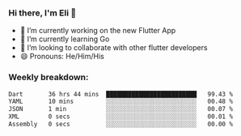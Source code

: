 ### Hi there, I'm Eli 👋
- 🔭 I’m currently working on the new Flutter App
- 🌱 I’m currently learning Go
- 🦄 I’m looking to collaborate with other flutter developers
- 😄 Pronouns: He/Him/His

### Weekly breakdown:
<!--START_SECTION:waka-->

```txt
Dart       36 hrs 44 mins  █████████████████████████   99.43 %
YAML       10 mins         ░░░░░░░░░░░░░░░░░░░░░░░░░   00.48 %
JSON       1 min           ░░░░░░░░░░░░░░░░░░░░░░░░░   00.07 %
XML        0 secs          ░░░░░░░░░░░░░░░░░░░░░░░░░   00.01 %
Assembly   0 secs          ░░░░░░░░░░░░░░░░░░░░░░░░░   00.00 %
```

<!--END_SECTION:waka-->
